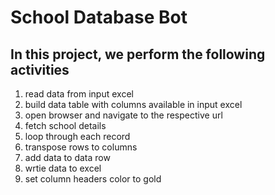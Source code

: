 # School Database Bot
## In this project, we perform the following activities

1. read data from input excel
1. build data table with columns available in input excel 
1. open browser and navigate to the respective url
1. fetch school details
1. loop through each record 
1. transpose rows to columns
1. add data to data row
1. wrtie data to excel
1. set column headers color to gold